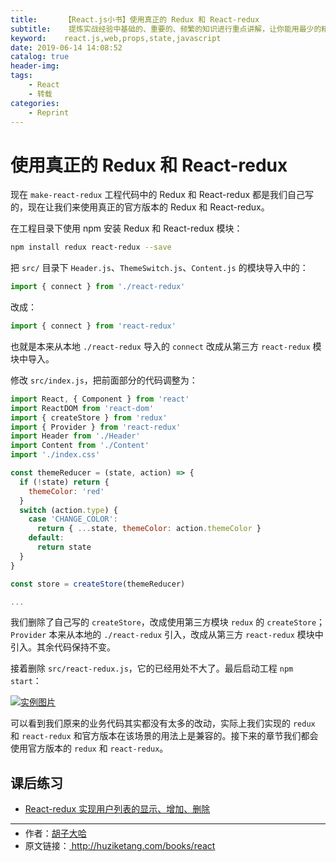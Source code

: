 ```yaml
---
title:      【React.js小书】使用真正的 Redux 和 React-redux
subtitle:    提炼实战经验中基础的、重要的、频繁的知识进行重点讲解，让你能用最少的精力深入了解实战中最需要的 React.js 知识。
keyword:    react.js,web,props,state,javascript
date: 2019-06-14 14:08:52
catalog: true
header-img:
tags:
    - React
    - 转载
categories: 
    - Reprint
---
```


# 使用真正的 Redux 和 React-redux

现在 `make-react-redux` 工程代码中的 Redux 和 React-redux 都是我们自己写的，现在让我们来使用真正的官方版本的 Redux 和 React-redux。

在工程目录下使用 npm 安装 Redux 和 React-redux 模块：

```bash
npm install redux react-redux --save
```

把 `src/` 目录下 `Header.js`、`ThemeSwitch.js`、`Content.js` 的模块导入中的：

```javascript
import { connect } from './react-redux'
```

改成：

```javascript
import { connect } from 'react-redux'
```

也就是本来从本地 `./react-redux` 导入的 `connect` 改成从第三方 `react-redux` 模块中导入。

修改 `src/index.js`，把前面部分的代码调整为：

```javascript
import React, { Component } from 'react'
import ReactDOM from 'react-dom'
import { createStore } from 'redux'
import { Provider } from 'react-redux'
import Header from './Header'
import Content from './Content'
import './index.css'

const themeReducer = (state, action) => {
  if (!state) return {
    themeColor: 'red'
  }
  switch (action.type) {
    case 'CHANGE_COLOR':
      return { ...state, themeColor: action.themeColor }
    default:
      return state
  }
}

const store = createStore(themeReducer)

...
```

我们删除了自己写的 `createStore`，改成使用第三方模块 `redux` 的 `createStore`；`Provider` 本来从本地的 `./react-redux` 引入，改成从第三方 `react-redux` 模块中引入。其余代码保持不变。

接着删除 `src/react-redux.js`，它的已经用处不大了。最后启动工程 `npm start`：

<a href="http://huzidaha.github.io/static/assets/img/posts/A6103C15-A0C3-4540-9147-67ABC24FCD48.png" target="_blank">![实例图片](http://huzidaha.github.io/static/assets/img/posts/A6103C15-A0C3-4540-9147-67ABC24FCD48.png)</a>

可以看到我们原来的业务代码其实都没有太多的改动，实际上我们实现的 `redux` 和 `react-redux` 和官方版本在该场景的用法上是兼容的。接下来的章节我们都会使用官方版本的 `redux` 和 `react-redux`。

## 课后练习

* <a target="_blank" href="http://scriptoj.com/problems/17">React-redux 实现用户列表的显示、增加、删除</a>



* * *

<ul style='font-size: 14px; margin-top: -10px;'>
  <li>
    作者：<a href="https://www.zhihu.com/people/hu-zi-da-ha" target="_blank">胡子大哈</a>
  </li>
  <li>
    原文链接：<a href="http://huziketang.com/books/react"> http://huziketang.com/books/react</a>
  </li>
</ul>
